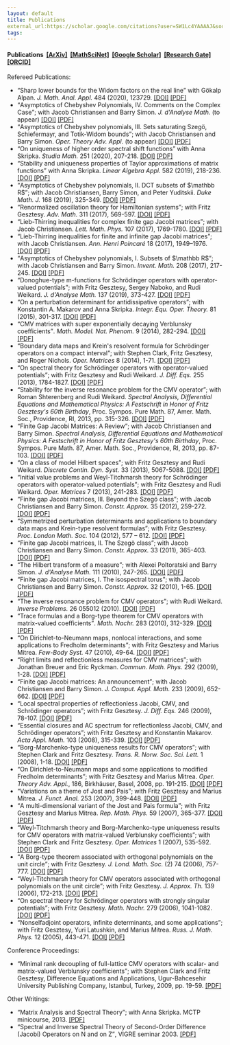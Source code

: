 ```yaml
---
layout: default
title: Publications
external_url:https://scholar.google.com/citations?user=SW1Lc4YAAAAJ&sortby=pubdate
tags: 
---
```


<h4>Publications&nbsp; 
<a href="https://arxiv.org/a/zinchenko_m_1" target="_blank">
[ArXiv]</a>&nbsp;
<a href="https://www.ams.org/mathscinet/search/author.html?mrauthid=778212" target="_blank">
[MathSciNet]</a>&nbsp;
<a href="https://scholar.google.com/citations?user=SW1Lc4YAAAAJ&sortby=pubdate" target="_blank">
[Google Scholar]</a>&nbsp; 
<a href="https://www.researchgate.net/profile/Maxim_Zinchenko" target="_blank">
[Research Gate]</a>&nbsp; 
<a href="https://orcid.org/0000-0002-9559-0650" target="_blank">
[ORCID]</a>&nbsp; 
</h4>


Refereed Publications:
<ul>

<li>
<q>Sharp lower bounds for the Widom factors on the real line</q>
with Gökalp Alpan.
<i>J. Math. Anal. Appl.</i> 484 (2020), 123729.
<a href="https://doi.org/10.1016/j.jmaa.2019.123729" target="_blank">[DOI]</a>
<a href="https://arxiv.org/pdf/1907.12492" target="_blank">[PDF]</a>
</li>

<li>
<q>Asymptotics of Chebyshev Polynomials, IV. Comments on the Complex Case</q>; 
with Jacob Christiansen and Barry Simon. 
<i>J. d'Analyse Math.</i> (to appear)
<a href="https://doi.org/" target="_blank">[DOI]</a>
<a href="https://arxiv.org/pdf/1812.10667" target="_blank">[PDF]</a>
</li>

<li>
<q>Asymptotics of Chebyshev polynomials, III. Sets saturating Szegö, Schiefermayr, and Totik-Widom bounds</q>; 
with Jacob Christiansen and Barry Simon. 
<i>Oper. Theory Adv. Appl.</i> (to appear)
<a href="https://www.springer.com/gp/book/9783030315306" target="_blank">[DOI]</a>
<a href="https://arxiv.org/pdf/1712.03482" target="_blank">[PDF]</a>
</li>

<li>
<q>On uniqueness of higher order spectral shift functions</q>
with Anna Skripka.
<i>Studia Math.</i> 251 (2020), 207-218.
<a href="https://doi.org/10.4064/sm181007-1-1" target="_blank">[DOI]</a>
<a href="https://arxiv.org/pdf/" target="_blank">[PDF]</a>
</li>

<li>
<q>Stability and uniqueness properties of Taylor approximations of matrix functions</q>
with Anna Skripka.
<i>Linear Algebra Appl.</i> 582 (2019), 218-236.
<a href="https://doi.org/10.1016/j.laa.2019.07.037" target="_blank">[DOI]</a>
<a href="https://arxiv.org/pdf/" target="_blank">[PDF]</a>
</li>

<li>
<q>Asymptotics of Chebyshev polynomials, II. DCT subsets of $\mathbb R$</q>; 
with Jacob Christiansen, Barry Simon, and Peter Yuditskii. 
<i>Duke Math. J.</i> 168 (2019), 325-349.
<a href="https://doi.org/10.1215/00127094-2018-0045" target="_blank">[DOI]</a>
<a href="https://arxiv.org/pdf/1709.06707" target="_blank">[PDF]</a>
</li>

<li>
<q>Renormalized oscillation theory for Hamiltonian systems</q>; 
with Fritz Gesztesy. 
<i>Adv. Math.</i> 311 (2017), 569-597.
<a href="https://doi.org/10.1016/j.aim.2017.03.005" target="_blank">[DOI]</a>
<a href="https://arxiv.org/pdf/1608.02116" target="_blank">[PDF]</a>
</li>

<li>
<q>Lieb-Thirring inequalities for complex finite gap Jacobi matrices</q>; 
with Jacob Christiansen. 
<i>Lett. Math. Phys.</i> 107 (2017), 1769-1780.
<a href="https://doi.org/10.1007/s11005-017-0961-z" target="_blank">[DOI]</a>
<a href="https://arxiv.org/pdf/1609.09812" target="_blank">[PDF]</a>
</li>

<li>
<q>Lieb-Thirring inequalities for finite and infinite gap Jacobi matrices</q>; 
with Jacob Christiansen. 
<i>Ann. Henri Poincaré</i> 18 (2017), 1949–1976.
<a href="https://doi.org/10.1007/s00023-016-0546-x" target="_blank">[DOI]</a>
<a href="https://arxiv.org/pdf/1609.09566" target="_blank">[PDF]</a>
</li>

<li>
<q>Asymptotics of Chebyshev polynomials, I. Subsets of $\mathbb R$</q>; 
with Jacob Christiansen and Barry Simon. 
<i>Invent. Math.</i> 208 (2017), 217-245. 
<a href="https://doi.org/10.1007/s00222-016-0689-x" target="_blank">[DOI]</a>
<a href="https://arxiv.org/pdf/1505.02604" target="_blank">[PDF]</a>
</li>

<li>
<q>Donoghue-type m-functions for Schrödinger operators with operator-valued potentials</q>; 
with Fritz Gesztesy, Sergey Naboko, and Rudi Weikard. 
<i>J. d'Analyse Math.</i> 137 (2019), 373-427.
<a href="https://doi.org/10.1007/s11854-018-0076-1" target="_blank">[DOI]</a>
<a href="https://arxiv.org/pdf/1506.06324" target="_blank">[PDF]</a>
</li>

<li><q>On a perturbation determinant for antidissipative operators</q>; 
with Konstantin A. Makarov and Anna Skripka. 
<i>Integr. Equ. Oper. Theory.</i> 81 (2015), 301-317. 
<a href="https://doi.org/10.1007/s00020-014-2212-3" target="_blank">[DOI]</a>
<a href="https://arxiv.org/pdf/1412.6633" target="_blank">[PDF]</a>
</li>

<li>
<q>CMV matrices with super exponentially decaying Verblunsky coefficients</q>.
<i>Math. Model. Nat. Phenom.</i> 9 (2014), 282-294. 
<a href="https://doi.org/10.1051/mmnp/20149519" target="_blank">[DOI]</a>
<a href="https://sites.google.com/site/maximmath/publications/CMVSupExp.pdf" target="_blank">[PDF]</a>
</li>

<li>
<q>Boundary data maps and Krein's resolvent formula for Schrödinger operators on a compact interval</q>; 
with Stephen Clark, Fritz Gesztesy, and Roger Nichols. 
<i>Oper. Matrices</i> 8 (2014), 1-71. 
<a href="https://doi.org/10.7153/oam-08-01" target="_blank">[DOI]</a>
<a href="https://arxiv.org/pdf/1204.3314" target="_blank">[PDF]</a>
</li>

<li>
<q>On spectral theory for Schrödinger operators with operator-valued potentials</q>; 
with Fritz Gesztesy and Rudi Weikard.
<i>J. Diff. Eqs.</i> 255 (2013), 1784-1827.
<a href="https://doi.org/10.1016/j.jde.2013.05.022" target="_blank">[DOI]</a>
<a href="https://arxiv.org/pdf/1301.0682" target="_blank">[PDF]</a>
</li>

<li>
<q>Stability for the inverse resonance problem for the CMV operator</q>; 
with Roman Shterenberg and Rudi Weikard.
<i>Spectral Analysis, Differential Equations and Mathematical Physics: A Festschrift in Honor of Fritz Gesztesy's 60th Birthday</i>, Proc. Sympos. Pure Math. 87, Amer. Math. Soc., Providence, RI, 2013, pp. 315-326.
<a href="https://doi.org/10.1090/pspum/087" target="_blank">[DOI]</a>
<a href="https://arxiv.org/pdf/1301.5078" target="_blank">[PDF]</a>
</li>

<li>
<q>Finite Gap Jacobi Matrices: A Review</q>; 
with Jacob Christiansen and Barry Simon.
<i>Spectral Analysis, Differential Equations and Mathematical Physics: A Festschrift in Honor of Fritz Gesztesy's 60th Birthday</i>, Proc. Sympos. Pure Math. 87, Amer. Math. Soc., Providence, RI, 2013, pp. 87-103.
<a href="https://doi.org/10.1090/pspum/087" target="_blank">[DOI]</a>
<a href="https://arxiv.org/pdf/1301.5073" target="_blank">[PDF]</a>
</li>

<li>
<q>On a class of model Hilbert spaces</q>; 
with Fritz Gesztesy and Rudi Weikard.
<i>Discrete Contin. Dyn. Syst.</i> 33 (2013), 5067-5088.
<a href="https://doi.org/10.3934/dcds.2013.33.5067" target="_blank">[DOI]</a>
<a href="https://arxiv.org/pdf/1111.0645" target="_blank">[PDF]</a>
</li>

<li>
<q>Initial value problems and Weyl-Titchmarsh theory for Schrödinger operators with operator-valued potentials</q>; 
with Fritz Gesztesy and Rudi Weikard.
<i>Oper. Matrices</i> 7 (2013), 241-283.
<a href="https://doi.org/10.7153/oam-07-15" target="_blank">[DOI]</a>
<a href="https://arxiv.org/pdf/1109.1613" target="_blank">[PDF]</a>
</li>

<li>
<q>Finite gap Jacobi matrices, III. Beyond the Szegö class</q>; 
with Jacob Christiansen and Barry Simon.
<i>Constr. Approx.</i> 35 (2012), 259-272.
<a href="https://doi.org/10.1007/s00365-012-9152-4" target="_blank">[DOI]</a>
<a href="https://arxiv.org/pdf/1108.0183" target="_blank">[PDF]</a>
</li>

<li>
<q>Symmetrized perturbation determinants and applications to boundary data maps and Krein-type resolvent formulas</q>; 
with Fritz Gesztesy.
<i>Proc. London Math. Soc.</i> 104 (2012), 577 – 612.
<a href="https://doi.org/10.1112/plms/pdr024" target="_blank">[DOI]</a>
<a href="https://arxiv.org/pdf/1007.4605" target="_blank">[PDF]</a>
</li>

<li>
<q>Finite gap Jacobi matrices, II. The Szegö class</q>; 
with Jacob Christiansen and Barry Simon.
<i>Constr. Approx.</i> 33 (2011), 365-403.
<a href="https://doi.org/10.1007/s00365-010-9094-7" target="_blank">[DOI]</a>
<a href="https://arxiv.org/pdf/0906.1630" target="_blank">[PDF]</a>
</li>

<li>
<q>The Hilbert transform of a measure</q>; 
with Alexei Poltoratski and Barry Simon.
<i>J. d'Analyse Math.</i> 111 (2010), 247-265.
<a href="https://doi.org/10.1007/s11854-010-0017-0" target="_blank">[DOI]</a>
<a href="https://arxiv.org/pdf/0811.0791" target="_blank">[PDF]</a>
</li>

<li>
<q>Finite gap Jacobi matrices, I. The isospectral torus</q>; 
with Jacob Christiansen and Barry Simon.
<i>Constr. Approx.</i> 32 (2010), 1-65.
<a href="https://doi.org/10.1007/s00365-009-9057-z" target="_blank">[DOI]</a>
<a href="https://arxiv.org/pdf/0810.3273" target="_blank">[PDF]</a>
</li>

<li>
<q>The inverse resonance problem for CMV operators</q>; 
with Rudi Weikard.
<i>Inverse Problems.</i> 26 055012 (2010).
<a href="https://doi.org/10.1088/0266-5611/26/5/055012" target="_blank">[DOI]</a>
<a href="https://sites.google.com/site/maximmath/publications/CMVres.pdf" target="_blank">[PDF]</a>
</li>

<li>
<q>Trace formulas and a Borg-type theorem for CMV operators with matrix-valued coefficients</q>.
<i>Math. Nachr.</i> 283 (2010), 312-329.
<a href="https://doi.org/10.1002/mana.200810207" target="_blank">[DOI]</a>
<a href="https://arxiv.org/pdf/0808.0382" target="_blank">[PDF]</a>
</li>

<li>
<q>On Dirichlet-to-Neumann maps, nonlocal interactions, and some applications to Fredholm determinants</q>; 
with Fritz Gesztesy and Marius Mitrea.
<i>Few-Body Syst.</i> 47 (2010), 49-64.
<a href="https://doi.org/10.1007/s00601-009-0065-0" target="_blank">[DOI]</a>
<a href="https://arxiv.org/pdf/1002.0390" target="_blank">[PDF]</a>
</li>

<li>
<q>Right limits and reflectionless measures for CMV matrices</q>; 
with Jonathan Breuer and Eric Ryckman.
<i>Commun. Math. Phys.</i> 292 (2009), 1-28.
<a href="https://doi.org/10.1007/s00220-009-0839-8" target="_blank">[DOI]</a>
<a href="https://arxiv.org/pdf/0902.1571" target="_blank">[PDF]</a>
</li>

<li>
<q>Finite gap Jacobi matrices: An announcement</q>; 
with Jacob Christiansen and Barry Simon.
<i>J. Comput. Appl. Math.</i> 233 (2009), 652-662.
<a href="https://doi.org/10.1016/j.cam.2009.02.081" target="_blank">[DOI]</a>
<a href="https://arxiv.org/pdf/0711.4739" target="_blank">[PDF]</a>
</li>

<li>
<q>Local spectral properties of reflectionless Jacobi, CMV, and Schrödinger operators</q>; 
with Fritz Gesztesy.
<i>J. Diff. Eqs.</i> 246 (2009), 78-107.
<a href="https://doi.org/10.1016/j.jde.2008.05.006" target="_blank">[DOI]</a>
<a href="https://arxiv.org/pdf/0803.3177" target="_blank">[PDF]</a>
</li>

<li>
<q>Essential closures and AC spectrum for reflectionless Jacobi, CMV, and Schrödinger operators</q>; 
with Fritz Gesztesy and Konstantin Makarov.
<i>Acta Appl. Math.</i> 103 (2008), 315-339.
<a href="https://doi.org/10.1007/s10440-008-9238-y" target="_blank">[DOI]</a>
<a href="https://arxiv.org/pdf/0803.3178" target="_blank">[PDF]</a>
</li>

<li>
<q>Borg-Marchenko-type uniqueness results for CMV operators</q>; 
with Stephen Clark and Fritz Gesztesy.
<i>Trans. R. Norw. Soc. Sci. Lett.</i> 1 (2008), 1-18.
<a href="https://doi.org/" target="_blank">[DOI]</a>
<a href="https://arxiv.org/pdf/0803.3175" target="_blank">[PDF]</a>
</li>

<li>
<q>On Dirichlet-to-Neumann maps and some applications to modified Fredholm  determinants</q>; 
with Fritz Gesztesy and Marius Mitrea.
<i>Oper. Theory Adv. Appl.</i>, 186, Birkhäuser, Basel, 2008, pp. 191-215.
<a href="https://doi.org/10.1007/978-3-7643-8755-6_9" target="_blank">[DOI]</a>
<a href="https://arxiv.org/pdf/1002.0389" target="_blank">[PDF]</a>
</li>

<li>
<q>Variations on a theme of Jost and Pais</q>; 
with Fritz Gesztesy and Marius Mitrea.
<i>J. Funct. Anal.</i> 253 (2007), 399-448.
<a href="https://doi.org/10.1016/j.jfa.2007.05.009" target="_blank">[DOI]</a>
<a href="https://arxiv.org/pdf/0705.3510" target="_blank">[PDF]</a>
</li>

<li>
<q>A multi-dimensional variant of the Jost and Pais formula</q>; 
with Fritz Gesztesy and Marius Mitrea.
<i>Rep. Math. Phys.</i> 59 (2007), 365-377.
<a href="https://doi.org/10.1016/S0034-4877(07)80072-3" target="_blank">[DOI]</a>
<a href="https://sites.google.com/site/maximmath/publications/GMZWroclaw.pdf" target="_blank">[PDF]</a>
</li>

<li>
<q>Weyl-Titchmarsh theory and Borg-Marchenko-type uniqueness results for CMV operators with matrix-valued Verblunsky coefficients</q>; 
with Stephen Clark and Fritz Gesztesy.
<i>Oper. Matrices</i> 1 (2007), 535-592.
<a href="https://doi.org/10.7153/oam-01-31" target="_blank">[DOI]</a>
<a href="https://arxiv.org/pdf/1002.0387" target="_blank">[PDF]</a>
</li>

<li>
<q>A Borg-type theorem associated with orthogonal polynomials on the unit circle</q>; 
with Fritz Gesztesy.
<i>J. Lond. Math. Soc.</i> (2) 74 (2006), 757-777.
<a href="https://doi.org/10.1112/S0024610706023167" target="_blank">[DOI]</a>
<a href="https://arxiv.org/pdf/math/0501212" target="_blank">[PDF]</a> 
</li>

<li>
<q>Weyl-Titchmarsh theory for CMV operators associated with orthogonal polynomials on the unit circle</q>; 
with Fritz Gesztesy.
<i>J. Approx. Th.</i> 139 (2006), 172-213.
<a href="https://doi.org/10.1016/j.jat.2005.08.002" target="_blank">[DOI]</a>
<a href="https://arxiv.org/pdf/math/0501210" target="_blank">[PDF]</a> 
</li>

<li>
<q>On spectral theory for Schrödinger operators with strongly singular potentials</q>; 
with Fritz Gesztesy.
<i>Math. Nachr.</i> 279 (2006), 1041-1082.
<a href="https://doi.org/10.1002/mana.200510410" target="_blank">[DOI]</a>
<a href="https://arxiv.org/pdf/math/0505120" target="_blank">[PDF]</a> 
</li>

<li>
<q>Nonselfadjoint operators, infinite determinants, and some applications</q>; 
with Fritz Gesztesy, Yuri Latushkin, and Marius Mitrea.
<i>Russ. J. Math. Phys.</i> 12 (2005), 443-471.
<a href="https://doi.org/" target="_blank">[DOI]</a>
<a href="https://arxiv.org/pdf/math/0511371" target="_blank">[PDF]</a>
</li>
</ul>


Conference Proceedings:
<ul>

<li>
<q>Minimal rank decoupling of full-lattice CMV operators with scalar- and matrix-valued Verblunsky coefficients</q>; 
with Stephen Clark and Fritz Gesztesy,
Difference Equations and Applications, Ugur-Bahcesehir University Publishing Company, Istanbul, Turkey, 2009, pp. 19-59.
<a href="https://arxiv.org/pdf/1002.0607" target="_blank">[PDF]</a>
</li>
</ul>


Other Writings:
<ul>

<li>
<q>Matrix Analysis and Spectral Theory</q>; 
with Anna Skripka. 
MCTP minicourse, 2013. 
<a href="https://sites.google.com/site/maximmath/publications/LinAlg%26SpTh.pdf" target="_blank">[PDF]</a>
</li>

<li>
<q>Spectral and Inverse Spectral Theory of Second-Order Difference (Jacobi) Operators on N and on Z</q>, 
VIGRE seminar 2003. 
<a href="https://sites.google.com/site/maximmath/publications/Jacobi-VIGRE.pdf" target="_blank">[PDF]</a>
</li>
</ul>


